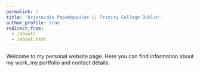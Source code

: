 ```yaml
---
permalink: /
title: "Aristeidis Papadopoulos \| Trinity College Dublin"
author_profile: true
redirect_from: 
  - /about/
  - /about.html
---
```


Welcome to my personal website page. Here you can find information about my work, my portfolio and contact details.
